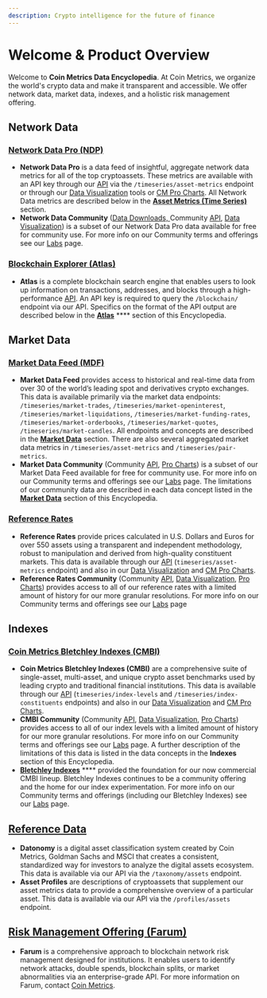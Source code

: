 ```yaml
---
description: Crypto intelligence for the future of finance
---
```


# Welcome & Product Overview

Welcome to **Coin Metrics Data Encyclopedia**. At Coin Metrics, we organize the world's crypto data and make it transparent and accessible.  We offer network data, market data, indexes, and a holistic risk management offering.&#x20;

## Network Data

### [Network Data Pro (NDP)](https://coinmetrics.io/network-data-pro/)

* **Network Data Pro** is a data feed of insightful, aggregate network data metrics for all of the top cryptoassets. These metrics are available with an API key through our [API](api.md) via the `/timeseries/asset-metrics` endpoint or through our [Data Visualization](charting-tools/data-visualization/) tools or [CM Pro Charts](charting-tools/cmpro/). All Network Data metrics are described below in the [**Asset Metrics (Time Series)** ](asset-metrics/asset-metrics-overview.md)section.
* **Network Data Community** ([Data Downloads, ](https://coinmetrics.io/community-network-data/)Community [API](api.md), [Data Visualization](charting-tools/data-visualization/)) is a subset of our Network Data Pro data available for free for community use. For more info on our Community terms and offerings see our [Labs](https://coinmetrics.io/cm-labs/) page.  &#x20;

### [Blockchain Explorer (Atlas)](https://coinmetrics.io/atlas/)

* **Atlas** is a complete blockchain search engine that enables users to look up information on transactions, addresses, and blocks through a high-performance [API](api.md). An API key is required to query the `/blockchain/` endpoint via our API. Specifics on the format of the API output are described below in the [**Atlas**](atlas/atlas-overview.md) **** section of this Encyclopedia.

## Market Data

### [Market Data Feed (MDF)](https://coinmetrics.io/market-data-feed/)

* **Market Data Feed** provides access to historical and real-time data from over 30 of the world’s leading spot and derivatives crypto exchanges. This data is available primarily via the market data endpoints: `/timeseries/market-trades`, `/timeseries/market-openinterest`, `/timeseries/market-liquidations`, `/timeseries/market-funding-rates`, `/timeseries/market-orderbooks`, `/timeseries/market-quotes`, `/timeseries/market-candles`.   All endpoints and concepts are described in the [**Market Data**](market-data/market-data-overview.md) section. There are also several aggregated market data metrics in `/timeseries/asset-metrics` and `/timeseries/pair-metrics`.
* **Market Data Community** (Community [API](api.md), [Pro Charts](charting-tools/cmpro/)) is a subset of our Market Data Feed available for free for community use. For more info on our Community terms and offerings see our [Labs](https://coinmetrics.io/cm-labs/) page.  The limitations of our community data are described in each data concept listed in the [**Market Data**](market-data/market-data-overview.md) section of this Encyclopedia.

### [Reference Rates](https://coinmetrics.io/reference-rates/)

* **Reference Rates** provide prices calculated in U.S. Dollars and Euros for over 550 assets using a transparent and independent methodology, robust to manipulation and derived from high-quality constituent markets.  This data is available through our [API](api.md) (`timeseries/asset-metrics` endpoint) and also in our [Data Visualization](charting-tools/data-visualization/) and [CM Pro Charts](charting-tools/cmpro/).&#x20;
* **Reference Rates Community** (Community [API](api.md), [Data Visualization](charting-tools/data-visualization/), [Pro Charts](charting-tools/cmpro/)) provides access to all of our reference rates with a limited amount of history for our more granular resolutions. For more info on our Community terms and offerings see our [Labs](https://coinmetrics.io/cm-labs/) page

## Indexes

### [Coin Metrics Bletchley Indexes (CMBI)](https://coinmetrics.io/cm-indexes/)

* **Coin Metrics Bletchley Indexes (CMBI)** are a comprehensive suite of single-asset, multi-asset, and unique crypto asset benchmarks used by leading crypto and traditional financial institutions.  This data is available through our [API](api.md) (`timeseries/index-levels` and `/timeseries/index-constituents` endpoints) and also in our [Data Visualization](charting-tools/data-visualization/) and [CM Pro Charts](charting-tools/cmpro/).&#x20;
* **CMBI Community** (Community [API](api.md), [Data Visualization](charting-tools/data-visualization/), [Pro Charts](charting-tools/cmpro/)) provides access to all of our index levels with a limited amount of history for our more granular resolutions. For more info on our Community terms and offerings see our [Labs](https://coinmetrics.io/cm-labs/) page. A further description of the limitations of this data is listed in the data concepts in the **Indexes** section of this Encyclopedia.
* [**Bletchley Indexes**](https://bletchleyindexes.com/) **** provided the foundation for our now commercial CMBI lineup. Bletchley Indexes continues to be a community offering and the home for our index experimentation. For more info on our Community terms and offerings (including our Bletchley Indexes) see our [Labs](https://coinmetrics.io/cm-labs/) page.

## [Reference Data](broken-reference)

* **Datonomy** is a digital asset classification system created by Coin Metrics, Goldman Sachs and MSCI that creates a consistent, standardized way for investors to analyze the digital assets ecosystem.  This data is available via our API via the `/taxonomy/assets` endpoint.
* **Asset Profiles** are descriptions of cryptoassets that supplement our asset metrics data to provide a comprehensive overview of a particular asset.  This data is available via our API via the `/profiles/assets` endpoint.

## [Risk Management Offering (Farum)](https://coinmetrics.io/farum/)

* **Farum** is a comprehensive approach to blockchain network risk management designed for institutions. It enables users to identify network attacks, double spends, blockchain splits, or market abnormalities via an enterprise-grade API. For more information on Farum, contact [Coin Metrics](https://coinmetrics.io/contact/). &#x20;


